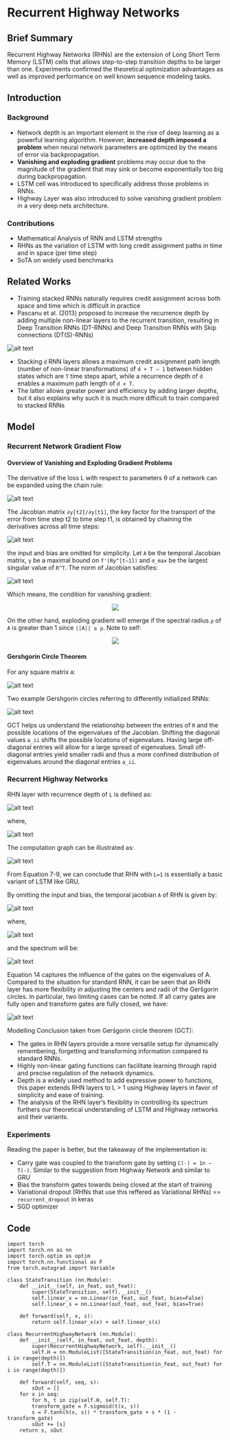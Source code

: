 # Recurrent Highway Networks

## Brief Summary

Recurrent Highway Networks (RHNs) are the extension of Long Short Term Memory (LSTM) cells that allows step-to-step transition depths to be larger than one. Experiments confirmed the theoretical optimization advantages as well as improved performance on well known sequence modeling tasks.

## Introduction

### Background

- Network depth is an important element in the rise of deep learning as a powerful learning algorithm. However, **increased depth imposed a problem** when neural network parameters are optimized by the means of error via backpropagation.
- **Vanishing and exploding gradient** problems may occur due to the magnitude of the gradient that may sink or become exponentially too big during backpropagation.
- LSTM cell was introduced to specifically address those problems in RNNs.
- Highway Layer was also introduced to solve vanishing gradient problem in a very deep nets architecture.

### Contributions

- Mathematical Analysis of RNN and LSTM strengths
- RHNs as the variation of LSTM with long credit assignment paths in time and in space (per time step)
- SoTA on widely used benchmarks

## Related Works

- Training stacked RNNs naturally requires credit assignment
across both space and time which is difficult in practice
- Pascanu et al. (2013) proposed to increase the recurrence depth by adding multiple non-linear layers to the recurrent transition, resulting in Deep Transition RNNs (DT-RNNs) and Deep Transition RNNs with Skip connections (DT(S)-RNNs)

![alt text][DT-RNNs]

- Stacking `d` RNN layers allows a maximum credit assignment path length (number of non-linear transformations) of `d + T − 1` between hidden states which are `T` time steps apart, while a recurrence depth of `d` enables a maximum path length of `d × T`.
- The latter allows greater power and efficiency by adding larger depths, but it also explains why such it is much more difficult to train compared to stacked RNNs

## Model

### Recurrent Network Gradient Flow

#### Overview of Vanishing and Exploding Gradient Problems

The derivative of the loss L with respect to parameters θ of
a network can be expanded using the chain rule:

![alt text][eq1]

The Jacobian matrix ```∂y[t2]/∂y[t1]```, the key factor for the transport of the error from time step t2 to time step t1, is obtained by chaining the derivatives across all time steps:

![alt text][eq2]

the input and bias are omitted for simplicity. Let `A` be the temporal Jacobian matrix, `γ` be a maximal bound on `f'(Ry^[t−1])` and `σ_max` be the largest singular value of `R^T`. The norm of Jacobian satisfies:

![alt text][eq3]

Which means, the condition for vanishing gradient:

<p align="center">
  <img src="assets/eq3sup.png"/>
</p>

On the other hand, exploding gradient will emerge if the spectral radius `ρ` of `A` is greater than 1 since `||A|| ≥ ρ`. Note to self:

<p align="center">
  <img src="assets/spectral-radius-eq.png"/>
</p>

#### Gershgorin Circle Theorem

For any square matrix `A`:

![alt text][eq4]

Two example Gershgorin circles referring to differently initialized RNNs:

![alt text][fig-gct]

GCT helps us understand the relationship between the entries of `R` and the possible locations of the eigenvalues of the Jacobian. Shifting the diagonal values `a_ii` shifts the possible locations of eigenvalues. Having large off-diagonal entries will allow for a large spread of eigenvalues. Small off-diagonal entries yield smaller radii and thus a more confined distribution of eigenvalues around the diagonal entries `a_ii`.

### Recurrent Highway Networks

RHN layer with recurrence depth of `L` is defined as:

![alt text][eq6]

where,

![alt text][eq7-9]

The computation graph can be illustrated as:

![alt text][RHN]

From Equation 7-9, we can conclude that RHN with `L=1` is essentially a basic variant of LSTM like GRU. 

By omitting the input and bias, the temporal jacobian `A` of RHN is given by:

![alt text][eq10]

where,

![alt text][eq11-13]

and the spectrum will be:

![alt text][eq14]

Equation 14 captures the influence of the gates on the eigenvalues of A. Compared to the situation for standard RNN, it can be seen that an RHN layer has more flexibility in adjusting the centers and radii of the Geršgorin circles. In
particular, two limiting cases can be noted. If all carry gates are fully open and transform gates are fully closed, we have:

![alt text][eq15]

Modelling Conclusion taken from Geršgorin circle theorem (GCT):

- The gates in RHN layers provide a more versatile setup for dynamically remembering, forgetting and transforming information compared to standard RNNs.
- Highly non-linear gating functions can facilitate learning through rapid and precise regulation of the network dynamics.
- Depth is a widely used method to add expressive power to functions, this paper extends RHN layers to L > 1 using Highway layers in favor of simplicity and ease of training.
- The analysis of the RHN layer’s flexibility in controlling its spectrum furthers our theoretical understanding of LSTM and Highway networks and their variants.

### Experiments

Reading the paper is better, but the takeaway of the implementation is:

- Carry gate was coupled to the transform gate by setting `C(·) = 1n − T(·)`. Similar to the suggestion from Highway Network and similar to GRU
- Bias the transform gates towards being closed at the start of training
- Variational dropout (RHNs that use this reffered as Variational RHNs) == `recurrent_dropout` in keras
- SGD optimizer

## Code

```
import torch
import torch.nn as nn
import torch.optim as optim
import torch.nn.functional as F
from torch.autograd import Variable

class StateTransition (nn.Module):
    def __init__(self, in_feat, out_feat):
        super(StateTransition, self).__init__()
        self.linear_x = nn.Linear(in_feat, out_feat, bias=False)
        self.linear_s = nn.Linear(out_feat, out_feat, bias=True)

    def forward(self, x, s):
        return self.linear_x(x) + self.linear_s(s)

class RecurrentHighwayNetwork (nn.Module):
    def __init__(self, in_feat, out_feat, depth):
        super(RecurrentHighwayNetwork, self).__init__()
        self.H = nn.ModuleList([StateTransition(in_feat, out_feat) for i in range(depth)])
        self.T = nn.ModuleList([StateTransition(in_feat, out_feat) for i in range(depth)])
        
    def forward(self, seq, s):
    	sOut = []
	for x in seq:
	    for h, t in zip(self.H, self.T):
		transform_gate = F.sigmoid(t(x, s))
		s = F.tanh(h(x, s)) * transform_gate + s * (1 - transform_gate)
		sOut += [s]
	return s, sOut
```


[DT-RNNs]: assets/2-Figure1-1.png
[eq1]: assets/eq1.png
[eq2]: assets/eq2.png
[eq3]: assets/eq3.png
[eq3sup]: assets/eq3sup.png
[eq-spectral-radius]: assets/spectral-radius-eq.png
[eq4]: assets/eq4.png
[fig-gct]: assets/fig-gct.png
[eq5]: assets/eq5.png
[eq6]: assets/eq6.png
[eq7-9]: assets/eq7-9.png
[eq10]: assets/eq10.png
[eq11-13]: assets/eq11-13.png
[eq14]: assets/eq14.png
[eq15]: assets/eq15.png
[RHN]: assets/5-Figure3-1.png
